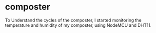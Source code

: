 # composter
To Understand the cycles of the composter, I started monitoring the temperature and humidity of my composter, using NodeMCU and DHT11.
